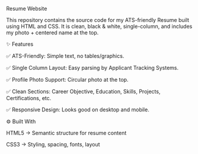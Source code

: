 Resume Website

This repository contains the source code for my ATS-friendly Resume built using HTML and CSS.
It is clean, black & white, single-column, and includes my photo + centered name at the top.

✨ Features

✅ ATS-Friendly: Simple text, no tables/graphics.

✅ Single Column Layout: Easy parsing by Applicant Tracking Systems.

✅ Profile Photo Support: Circular photo at the top.

✅ Clean Sections: Career Objective, Education, Skills, Projects, Certifications, etc.

✅ Responsive Design: Looks good on desktop and mobile.


⚙️ Built With

HTML5 → Semantic structure for resume content

CSS3 → Styling, spacing, fonts, layout
